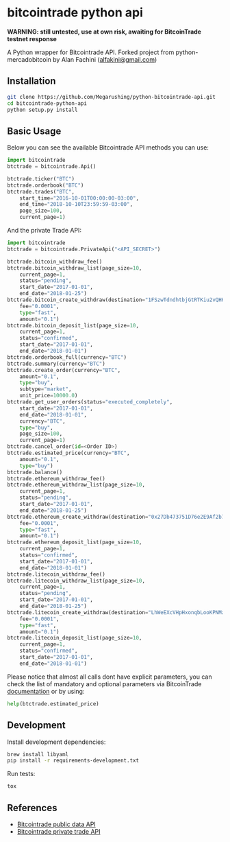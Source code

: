 # bitcointrade python api

**WARNING: still untested, use at own risk, awaiting for BitcoinTrade testnet response**

A Python wrapper for Bitcointrade API. Forked project from python-mercadobitcoin by Alan Fachini (alfakini@gmail.com)

## Installation

```bash
git clone https://github.com/Megarushing/python-bitcointrade-api.git
cd bitcointrade-python-api
python setup.py install
```

## Basic Usage

Below you can see the available Bitcointrade API methods you can use:

```python
import bitcointrade
btctrade = bitcointrade.Api()

btctrade.ticker("BTC")
btctrade.orderbook("BTC")
btctrade.trades("BTC",
    start_time="2016-10-01T00:00:00-03:00",
    end_time="2018-10-10T23:59:59-03:00",
    page_size=100,
    current_page=1)
```

And the private Trade API:

```python
import bitcointrade
btctrade = bitcointrade.PrivateApi("<API_SECRET>")

btctrade.bitcoin_withdraw_fee()
btctrade.bitcoin_withdraw_list(page_size=10,
    current_page=1,
    status="pending",
    start_date="2017-01-01",
    end_date="2018-01-25")
btctrade.bitcoin_create_withdraw(destination="1FSzwTdndhtbjGtRTKiu2vQHHrVAPUGSZG",
    fee="0.0001",
    type="fast",
    amount="0.1")
btctrade.bitcoin_deposit_list(page_size=10,
    current_page=1,
    status="confirmed",
    start_date="2017-01-01",
    end_date="2018-01-01")
btctrade.orderbook_full(currency="BTC")
btctrade.summary(currency="BTC")
btctrade.create_order(currency="BTC",
    amount="0.1",
    type="buy",
    subtype="market",
    unit_price=10000.0)
btctrade.get_user_orders(status="executed_completely",
    start_date="2017-01-01",
    end_date="2018-01-01",
    currency="BTC",
    type="buy",
    page_size=100,
    current_page=1)
btctrade.cancel_order(id=<Order ID>)
btctrade.estimated_price(currency="BTC",
    amount="0.1",
    type="buy")
btctrade.balance()
btctrade.ethereum_withdraw_fee()
btctrade.ethereum_withdraw_list(page_size=10,
    current_page=1,
    status="pending",
    start_date="2017-01-01",
    end_date="2018-01-25")
btctrade.ethereum_create_withdraw(destination="0x27Db473751D76e2E9Af2b7A9b0199ef2c6Af838D",
    fee="0.0001",
    type="fast",
    amount="0.1")
btctrade.ethereum_deposit_list(page_size=10,
    current_page=1,
    status="confirmed",
    start_date="2017-01-01",
    end_date="2018-01-01")
btctrade.litecoin_withdraw_fee()
btctrade.litecoin_withdraw_list(page_size=10,
    current_page=1,
    status="pending",
    start_date="2017-01-01",
    end_date="2018-01-25")
btctrade.litecoin_create_withdraw(destination="LhWeEXcVHpHxonqbLooKPNMzbmMetdHJdC",
    fee="0.0001",
    type="fast",
    amount="0.1")
btctrade.litecoin_deposit_list(page_size=10,
    current_page=1,
    status="confirmed",
    start_date="2017-01-01",
    end_date="2018-01-01")
```

Please notice that almost all calls dont have explicit parameters,
you can check the list of mandatory and optional parameters
via BitcoinTrade [documentation](https://apidocs.bitcointrade.com.br/#5ef0088b-40ef-4668-2ac4-59e0b94e91f7)
or by using:
```python
help(btctrade.estimated_price)
```

## Development

Install development dependencies:

```bash
brew install libyaml
pip install -r requirements-development.txt
```

Run tests:

```bash
tox
```

## References

* [Bitcointrade public data API](https://apidocs.bitcointrade.com.br/#1ce5ce29-3e4d-8e97-3b43-185bb3862289)
* [Bitcointrade private trade API](https://apidocs.bitcointrade.com.br/#e1ba3dbf-6fef-238c-41da-92885c00290f)
